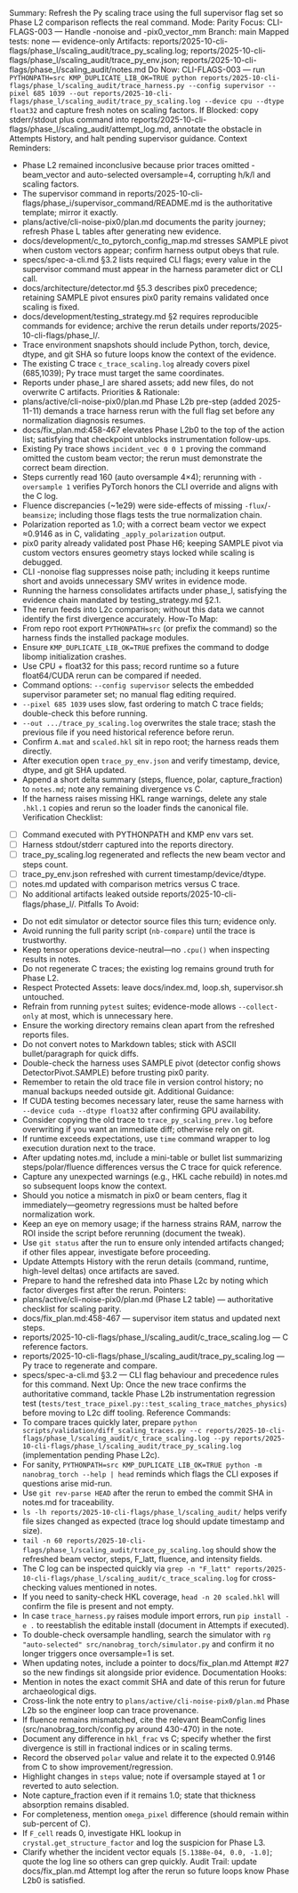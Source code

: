 Summary: Refresh the Py scaling trace using the full supervisor flag set so Phase L2 comparison reflects the real command.
Mode: Parity
Focus: CLI-FLAGS-003 — Handle -nonoise and -pix0_vector_mm
Branch: main
Mapped tests: none — evidence-only
Artifacts: reports/2025-10-cli-flags/phase_l/scaling_audit/trace_py_scaling.log; reports/2025-10-cli-flags/phase_l/scaling_audit/trace_py_env.json; reports/2025-10-cli-flags/phase_l/scaling_audit/notes.md
Do Now: CLI-FLAGS-003 — run `PYTHONPATH=src KMP_DUPLICATE_LIB_OK=TRUE python reports/2025-10-cli-flags/phase_l/scaling_audit/trace_harness.py --config supervisor --pixel 685 1039 --out reports/2025-10-cli-flags/phase_l/scaling_audit/trace_py_scaling.log --device cpu --dtype float32` and capture fresh notes on scaling factors.
If Blocked: copy stderr/stdout plus command into reports/2025-10-cli-flags/phase_l/scaling_audit/attempt_log.md, annotate the obstacle in Attempts History, and halt pending supervisor guidance.
Context Reminders:
- Phase L2 remained inconclusive because prior traces omitted -beam_vector and auto-selected oversample=4, corrupting h/k/l and scaling factors.
- The supervisor command in reports/2025-10-cli-flags/phase_i/supervisor_command/README.md is the authoritative template; mirror it exactly.
- plans/active/cli-noise-pix0/plan.md documents the parity journey; refresh Phase L tables after generating new evidence.
- docs/development/c_to_pytorch_config_map.md stresses SAMPLE pivot when custom vectors appear; confirm harness output obeys that rule.
- specs/spec-a-cli.md §3.2 lists required CLI flags; every value in the supervisor command must appear in the harness parameter dict or CLI call.
- docs/architecture/detector.md §5.3 describes pix0 precedence; retaining SAMPLE pivot ensures pix0 parity remains validated once scaling is fixed.
- docs/development/testing_strategy.md §2 requires reproducible commands for evidence; archive the rerun details under reports/2025-10-cli-flags/phase_l/.
- Trace environment snapshots should include Python, torch, device, dtype, and git SHA so future loops know the context of the evidence.
- The existing C trace `c_trace_scaling.log` already covers pixel (685,1039); Py trace must target the same coordinates.
- Reports under phase_l are shared assets; add new files, do not overwrite C artifacts.
Priorities & Rationale:
- plans/active/cli-noise-pix0/plan.md Phase L2b pre-step (added 2025-11-11) demands a trace harness rerun with the full flag set before any normalization diagnosis resumes.
- docs/fix_plan.md:458-467 elevates Phase L2b0 to the top of the action list; satisfying that checkpoint unblocks instrumentation follow-ups.
- Existing Py trace shows `incident_vec 0 0 1` proving the command omitted the custom beam vector; the rerun must demonstrate the correct beam direction.
- Steps currently read 160 (auto oversample 4×4); rerunning with `-oversample 1` verifies PyTorch honors the CLI override and aligns with the C log.
- Fluence discrepancies (~1e29) were side-effects of missing `-flux`/`-beamsize`; including those flags tests the true normalization chain.
- Polarization reported as 1.0; with a correct beam vector we expect ≈0.9146 as in C, validating `_apply_polarization` output.
- pix0 parity already validated post Phase H6; keeping SAMPLE pivot via custom vectors ensures geometry stays locked while scaling is debugged.
- CLI -nonoise flag suppresses noise path; including it keeps runtime short and avoids unnecessary SMV writes in evidence mode.
- Running the harness consolidates artifacts under phase_l, satisfying the evidence chain mandated by testing_strategy.md §2.1.
- The rerun feeds into L2c comparison; without this data we cannot identify the first divergence accurately.
How-To Map:
- From repo root export `PYTHONPATH=src` (or prefix the command) so the harness finds the installed package modules.
- Ensure `KMP_DUPLICATE_LIB_OK=TRUE` prefixes the command to dodge libomp initialization crashes.
- Use CPU + float32 for this pass; record runtime so a future float64/CUDA rerun can be compared if needed.
- Command options: `--config supervisor` selects the embedded supervisor parameter set; no manual flag editing required.
- `--pixel 685 1039` uses slow, fast ordering to match C trace fields; double-check this before running.
- `--out .../trace_py_scaling.log` overwrites the stale trace; stash the previous file if you need historical reference before rerun.
- Confirm `A.mat` and `scaled.hkl` sit in repo root; the harness reads them directly.
- After execution open `trace_py_env.json` and verify timestamp, device, dtype, and git SHA updated.
- Append a short delta summary (steps, fluence, polar, capture_fraction) to `notes.md`; note any remaining divergence vs C.
- If the harness raises missing HKL range warnings, delete any stale `.hkl.1` copies and rerun so the loader finds the canonical file.
Verification Checklist:
- [ ] Command executed with PYTHONPATH and KMP env vars set.
- [ ] Harness stdout/stderr captured into the reports directory.
- [ ] trace_py_scaling.log regenerated and reflects the new beam vector and steps count.
- [ ] trace_py_env.json refreshed with current timestamp/device/dtype.
- [ ] notes.md updated with comparison metrics versus C trace.
- [ ] No additional artifacts leaked outside reports/2025-10-cli-flags/phase_l/.
Pitfalls To Avoid:
- Do not edit simulator or detector source files this turn; evidence only.
- Avoid running the full parity script (`nb-compare`) until the trace is trustworthy.
- Keep tensor operations device-neutral—no `.cpu()` when inspecting results in notes.
- Do not regenerate C traces; the existing log remains ground truth for Phase L2.
- Respect Protected Assets: leave docs/index.md, loop.sh, supervisor.sh untouched.
- Refrain from running `pytest` suites; evidence-mode allows `--collect-only` at most, which is unnecessary here.
- Ensure the working directory remains clean apart from the refreshed reports files.
- Do not convert notes to Markdown tables; stick with ASCII bullet/paragraph for quick diffs.
- Double-check the harness uses SAMPLE pivot (detector config shows DetectorPivot.SAMPLE) before trusting pix0 parity.
- Remember to retain the old trace file in version control history; no manual backups needed outside git.
Additional Guidance:
- If CUDA testing becomes necessary later, reuse the same harness with `--device cuda --dtype float32` after confirming GPU availability.
- Consider copying the old trace to `trace_py_scaling_prev.log` before overwriting if you want an immediate diff; otherwise rely on git.
- If runtime exceeds expectations, use `time` command wrapper to log execution duration next to the trace.
- After updating notes.md, include a mini-table or bullet list summarizing steps/polar/fluence differences versus the C trace for quick reference.
- Capture any unexpected warnings (e.g., HKL cache rebuild) in notes.md so subsequent loops know the context.
- Should you notice a mismatch in pix0 or beam centers, flag it immediately—geometry regressions must be halted before normalization work.
- Keep an eye on memory usage; if the harness strains RAM, narrow the ROI inside the script before rerunning (document the tweak).
- Use `git status` after the run to ensure only intended artifacts changed; if other files appear, investigate before proceeding.
- Update Attempts History with the rerun details (command, runtime, high-level deltas) once artifacts are saved.
- Prepare to hand the refreshed data into Phase L2c by noting which factor diverges first after the rerun.
Pointers:
- plans/active/cli-noise-pix0/plan.md (Phase L2 table) — authoritative checklist for scaling parity.
- docs/fix_plan.md:458-467 — supervisor item status and updated next steps.
- reports/2025-10-cli-flags/phase_l/scaling_audit/c_trace_scaling.log — C reference factors.
- reports/2025-10-cli-flags/phase_l/scaling_audit/trace_py_scaling.log — Py trace to regenerate and compare.
- specs/spec-a-cli.md §3.2 — CLI flag behaviour and precedence rules for this command.
Next Up: Once the new trace confirms the authoritative command, tackle Phase L2b instrumentation regression test (`tests/test_trace_pixel.py::test_scaling_trace_matches_physics`) before moving to L2c diff tooling.
Reference Commands:
- To compare traces quickly later, prepare `python scripts/validation/diff_scaling_traces.py --c reports/2025-10-cli-flags/phase_l/scaling_audit/c_trace_scaling.log --py reports/2025-10-cli-flags/phase_l/scaling_audit/trace_py_scaling.log` (implementation pending Phase L2c).
- For sanity, `PYTHONPATH=src KMP_DUPLICATE_LIB_OK=TRUE python -m nanobrag_torch --help | head` reminds which flags the CLI exposes if questions arise mid-run.
- Use `git rev-parse HEAD` after the rerun to embed the commit SHA in notes.md for traceability.
- `ls -lh reports/2025-10-cli-flags/phase_l/scaling_audit/` helps verify file sizes changed as expected (trace log should update timestamp and size).
- `tail -n 60 reports/2025-10-cli-flags/phase_l/scaling_audit/trace_py_scaling.log` should show the refreshed beam vector, steps, F_latt, fluence, and intensity fields.
- The C log can be inspected quickly via `grep -n "F_latt" reports/2025-10-cli-flags/phase_l/scaling_audit/c_trace_scaling.log` for cross-checking values mentioned in notes.
- If you need to sanity-check HKL coverage, `head -n 20 scaled.hkl` will confirm the file is present and not empty.
- In case `trace_harness.py` raises module import errors, run `pip install -e .` to reestablish the editable install (document in Attempts if executed).
- To double-check oversample handling, search the simulator with `rg "auto-selected" src/nanobrag_torch/simulator.py` and confirm it no longer triggers once oversample=1 is set.
- When updating notes, include a pointer to docs/fix_plan.md Attempt #27 so the new findings sit alongside prior evidence.
Documentation Hooks:
- Mention in notes the exact commit SHA and date of this rerun for future archaeological digs.
- Cross-link the note entry to `plans/active/cli-noise-pix0/plan.md` Phase L2b so the engineer loop can trace provenance.
- If fluence remains mismatched, cite the relevant BeamConfig lines (src/nanobrag_torch/config.py around 430-470) in the note.
- Document any difference in `hkl_frac` vs C; specify whether the first divergence is still in fractional indices or in scaling terms.
- Record the observed `polar` value and relate it to the expected 0.9146 from C to show improvement/regression.
- Highlight changes in `steps` value; note if oversample stayed at 1 or reverted to auto selection.
- Note capture_fraction even if it remains 1.0; state that thickness absorption remains disabled.
- For completeness, mention `omega_pixel` difference (should remain within sub-percent of C).
- If `F_cell` reads 0, investigate HKL lookup in `crystal.get_structure_factor` and log the suspicion for Phase L3.
- Clarify whether the incident vector equals `[5.1388e-04, 0.0, -1.0]`; quote the log line so others can grep quickly.
Audit Trail: update docs/fix_plan.md Attempt log after the rerun so future loops know Phase L2b0 is satisfied.
